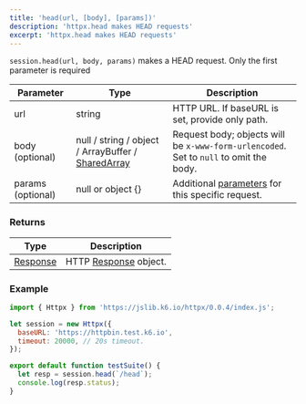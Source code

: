 ```yaml
---
title: 'head(url, [body], [params])'
description: 'httpx.head makes HEAD requests'
excerpt: 'httpx.head makes HEAD requests'
---
```


`session.head(url, body, params)` makes a HEAD request. Only the first parameter is required

| Parameter         | Type                                                                                            | Description                                                                              |
| ----------------- | ----------------------------------------------------------------------------------------------- | ---------------------------------------------------------------------------------------- |
| url               | string                                                                                          | HTTP URL. If baseURL is set, provide only path.                                          |
| body (optional)   | null / string / object / ArrayBuffer / [SharedArray](/v0.31/javascript-api/k6-data/sharedarray) | Request body; objects will be `x-www-form-urlencoded`. Set to `null` to omit the body.   |
| params (optional) | null or object {}                                                                               | Additional [parameters](/v0.31/javascript-api/k6-http/params) for this specific request. |

### Returns

| Type                                               | Description                                                     |
| -------------------------------------------------- | --------------------------------------------------------------- |
| [Response](/v0.31/javascript-api/k6-http/response) | HTTP [Response](/v0.31/javascript-api/k6-http/response) object. |

### Example

<CodeGroup labels={[]}>

```javascript
import { Httpx } from 'https://jslib.k6.io/httpx/0.0.4/index.js';

let session = new Httpx({
  baseURL: 'https://httpbin.test.k6.io',
  timeout: 20000, // 20s timeout.
});

export default function testSuite() {
  let resp = session.head(`/head`);
  console.log(resp.status);
}
```

</CodeGroup>
